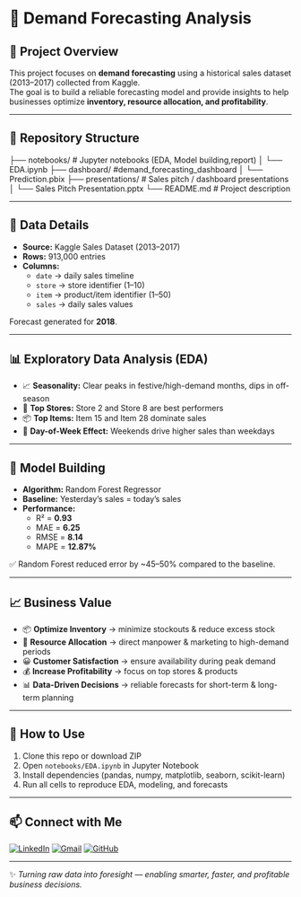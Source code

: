 # 🛒 Demand Forecasting Analysis  

## 📌 Project Overview  
This project focuses on **demand forecasting** using a historical sales dataset (2013–2017) collected from Kaggle.  
The goal is to build a reliable forecasting model and provide insights to help businesses optimize **inventory, resource allocation, and profitability**.  

---

## 📂 Repository Structure  
├── notebooks/ # Jupyter notebooks (EDA, Model building,report)
│ └── EDA.ipynb
├── dashboard/ #demand_forecasting_dashboard
│ └── Prediction.pbix
├── presentations/ # Sales pitch / dashboard presentations
│ └── Sales Pitch Presentation.pptx
└── README.md # Project description


---
## 🔎 Data Details  
- **Source:** Kaggle Sales Dataset (2013–2017)  
- **Rows:** 913,000 entries  
- **Columns:**  
  - `date` → daily sales timeline  
  - `store` → store identifier (1–10)  
  - `item` → product/item identifier (1–50)  
  - `sales` → daily sales values  

Forecast generated for **2018**.

---
## 📊 Exploratory Data Analysis (EDA)  
- 📈 **Seasonality:** Clear peaks in festive/high-demand months, dips in off-season  
- 🏪 **Top Stores:** Store 2 and Store 8 are best performers  
- 📦 **Top Items:** Item 15 and Item 28 dominate sales  
- 📅 **Day-of-Week Effect:** Weekends drive higher sales than weekdays  

---

## 🤖 Model Building  
- **Algorithm:** Random Forest Regressor  
- **Baseline:** Yesterday’s sales = today’s sales  
- **Performance:**  
  - R² = **0.93**  
  - MAE = **6.25**  
  - RMSE = **8.14**  
  - MAPE = **12.87%**  

✅ Random Forest reduced error by ~45–50% compared to the baseline.  

---

## 📈 Business Value  
- 📦 **Optimize Inventory** → minimize stockouts & reduce excess stock  
- 👥 **Resource Allocation** → direct manpower & marketing to high-demand periods  
- 😀 **Customer Satisfaction** → ensure availability during peak demand  
- 💰 **Increase Profitability** → focus on top stores & products  
- 📊 **Data-Driven Decisions** → reliable forecasts for short-term & long-term planning  

---

## 🚀 How to Use  
1. Clone this repo or download ZIP  
2. Open `notebooks/EDA.ipynb` in Jupyter Notebook  
3. Install dependencies (pandas, numpy, matplotlib, seaborn, scikit-learn)  
4. Run all cells to reproduce EDA, modeling, and forecasts  

---

## 📫 Connect with Me  
[![LinkedIn](https://img.shields.io/badge/-LinkedIn-blue?style=for-the-badge&logo=Linkedin&logoColor=white)](https://www.linkedin.com/in/harsh-chauhan-sh)  [![Gmail](https://img.shields.io/badge/-Gmail-red?style=for-the-badge&logo=Gmail&logoColor=white)](mailto:har05sh03@gmail.com)  [![GitHub](https://img.shields.io/badge/-GitHub-black?style=for-the-badge&logo=github&logoColor=white)](https://github.com/harshchauhan-analytics05)  

---

✨ *Turning raw data into foresight — enabling smarter, faster, and profitable business decisions.*  
